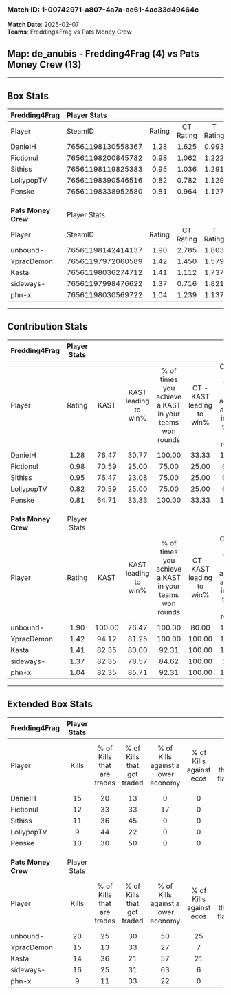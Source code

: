 ### Match ID: 1-00742971-a807-4a7a-ae61-4ac33d49464c  
**Match Date**: 2025-02-07  
**Teams**: Fredding4Frag vs Pats Money Crew  

## **Map**: de_anubis - Fredding4Frag (4) vs Pats Money Crew (13)  
---  

## Box Stats  

| **Fredding4Frag**   | Player Stats      |        |           |          |        |       |       |         |        |      |     |
| :- | :- | :-: | :-: | :-: | :-: | :-: | :-: | :-: | :-: | :-: | :-: |
| Player              | SteamID           | Rating | CT Rating | T Rating |  KAST  |  ADR  | Kills | Assists | Deaths | K/D  | HS% |
| DanieIH             | 76561198130558367 |  1.28  |   1.625   |  0.993   | 76.47  | 106.1 |  15   |    5    |   15   | 1.00 | 60  |
| Fictionul           | 76561198200845782 |  0.98  |   1.062   |  1.222   | 70.59  | 79.7  |  12   |    2    |   15   | 0.80 | 41  |
| Sithiss             | 76561198119825383 |  0.95  |   1.036   |  1.291   | 76.47  | 77.4  |  11   |    5    |   16   | 0.69 | 36  |
| LollypopTV          | 76561198390546516 |  0.82  |   0.782   |  1.129   | 70.59  | 71.1  |   9   |    5    |   15   | 0.60 | 55  |
| Penske              | 76561198338952580 |  0.81  |   0.964   |  1.127   | 64.71  | 59.7  |  10   |    3    |   14   | 0.71 | 60  |
|                     |                   |        |           |          |        |       |       |         |        |      |     |
|                     |                   |        |           |          |        |       |       |         |        |      |     |
|                     |                   |        |           |          |        |       |       |         |        |      |     |
| **Pats Money Crew** | Player Stats      |        |           |          |        |       |       |         |        |      |     |
| Player              | SteamID           | Rating | CT Rating | T Rating |  KAST  |  ADR  | Kills | Assists | Deaths | K/D  | HS% |
| unbound-            | 76561198142414137 |  1.90  |   2.785   |  1.803   | 100.00 | 122.9 |  20   |    8    |   11   | 1.82 | 35  |
| YpracDemon          | 76561197972060589 |  1.42  |   1.450   |  1.579   | 94.12  | 100.7 |  15   |    9    |   15   | 1.00 | 80  |
| Kasta               | 76561198036274712 |  1.41  |   1.112   |  1.737   | 82.35  | 81.4  |  14   |    4    |   8    | 1.75 | 71  |
| sideways-           | 76561197998476622 |  1.37  |   0.716   |  1.821   | 82.35  | 78.9  |  16   |    3    |   12   | 1.33 | 43  |
| phn-x               | 76561198030569722 |  1.04  |   1.239   |  1.137   | 82.35  | 75.7  |   9   |    9    |   12   | 0.75 | 44  |
---  

## Contribution Stats  

| **Fredding4Frag**   | Player Stats |        |                      |                                                        |                           |                                                             |                          |                                                            |
| :- | :-: | :-: | :-: | :-: | :-: | :-: | :-: | :-: |
| Player              |    Rating    |  KAST  | KAST leading to win% | % of times you achieve a KAST in your teams won rounds | CT - KAST leading to win% | CT - % of times you achieve a KAST in your teams won rounds | T - KAST leading to win% | T - % of times you achieve a KAST in your teams won rounds |
| DanieIH             |     1.28     | 76.47  |        30.77         |                         100.00                         |           33.33           |                           100.00                            |          25.00           |                           100.00                           |
| Fictionul           |     0.98     | 70.59  |        25.00         |                         75.00                          |           25.00           |                            66.67                            |          25.00           |                           100.00                           |
| Sithiss             |     0.95     | 76.47  |        23.08         |                         75.00                          |           25.00           |                            66.67                            |          20.00           |                           100.00                           |
| LollypopTV          |     0.82     | 70.59  |        25.00         |                         75.00                          |           25.00           |                            66.67                            |          25.00           |                           100.00                           |
| Penske              |     0.81     | 64.71  |        33.33         |                         100.00                         |           33.33           |                           100.00                            |          33.33           |                           100.00                           |
|                     |              |        |                      |                                                        |                           |                                                             |                          |                                                            |
|                     |              |        |                      |                                                        |                           |                                                             |                          |                                                            |
|                     |              |        |                      |                                                        |                           |                                                             |                          |                                                            |
| **Pats Money Crew** | Player Stats |        |                      |                                                        |                           |                                                             |                          |                                                            |
| Player              |    Rating    |  KAST  | KAST leading to win% | % of times you achieve a KAST in your teams won rounds | CT - KAST leading to win% | CT - % of times you achieve a KAST in your teams won rounds | T - KAST leading to win% | T - % of times you achieve a KAST in your teams won rounds |
| unbound-            |     1.90     | 100.00 |        76.47         |                         100.00                         |           80.00           |                           100.00                            |          75.00           |                           100.00                           |
| YpracDemon          |     1.42     | 94.12  |        81.25         |                         100.00                         |          100.00           |                           100.00                            |          75.00           |                           100.00                           |
| Kasta               |     1.41     | 82.35  |        80.00         |                         92.31                          |          100.00           |                           100.00                            |          72.73           |                           88.89                            |
| sideways-           |     1.37     | 82.35  |        78.57         |                         84.62                          |          100.00           |                            50.00                            |          75.00           |                           100.00                           |
| phn-x               |     1.04     | 82.35  |        85.71         |                         92.31                          |          100.00           |                           100.00                            |          80.00           |                           88.89                            |
---  

## Extended Box Stats  

| **Fredding4Frag**   | Player Stats |                            |                            |                                    |                         |                              |                                 |        |                             |                                     |                          |                               |                            |
| :- | :-: | :-: | :-: | :-: | :-: | :-: | :-: | :-: | :-: | :-: | :-: | :-: | :-: |
| Player              |    Kills     | % of Kills that are trades | % of Kills that got traded | % of Kills against a lower economy | % of Kills against ecos | % of Kills that are flawless | % of Kills that are close duels | Deaths | % of Deaths that get traded | % of Deaths against a lower economy | % of Deaths against ecos | % of Deaths that are flawless | % of Deaths that are close |
| DanieIH             |      15      |             20             |             13             |                 0                  |            0            |              60              |                7                |   15   |             33              |                  7                  |            0             |              60               |             0              |
| Fictionul           |      12      |             33             |             33             |                 17                 |            0            |              50              |               17                |   15   |             27              |                  7                  |            0             |              53               |             0              |
| Sithiss             |      11      |             36             |             45             |                 0                  |            0            |              45              |                0                |   16   |             31              |                  6                  |            0             |              44               |             0              |
| LollypopTV          |      9       |             44             |             22             |                 0                  |            0            |              56              |                0                |   15   |             20              |                  7                  |            0             |              47               |             13             |
| Penske              |      10      |             30             |             50             |                 0                  |            0            |              50              |                0                |   14   |             36              |                  7                  |            0             |              64               |             0              |
|                     |              |                            |                            |                                    |                         |                              |                                 |        |                             |                                     |                          |                               |                            |
|                     |              |                            |                            |                                    |                         |                              |                                 |        |                             |                                     |                          |                               |                            |
|                     |              |                            |                            |                                    |                         |                              |                                 |        |                             |                                     |                          |                               |                            |
| **Pats Money Crew** | Player Stats |                            |                            |                                    |                         |                              |                                 |        |                             |                                     |                          |                               |                            |
| Player              |    Kills     | % of Kills that are trades | % of Kills that got traded | % of Kills against a lower economy | % of Kills against ecos | % of Kills that are flawless | % of Kills that are close duels | Deaths | % of Deaths that get traded | % of Deaths against a lower economy | % of Deaths against ecos | % of Deaths that are flawless | % of Deaths that are close |
| unbound-            |      20      |             25             |             30             |                 50                 |           25            |              45              |                0                |   11   |             55              |                 45                  |            9             |              45               |             0              |
| YpracDemon          |      15      |             13             |             33             |                 27                 |            7            |              60              |                7                |   15   |             27              |                 33                  |            13            |              53               |             7              |
| Kasta               |      14      |             36             |             21             |                 57                 |           21            |              79              |                7                |   8    |              0              |                 13                  |            0             |              88               |             0              |
| sideways-           |      16      |             25             |             31             |                 63                 |            6            |              38              |                0                |   12   |             33              |                 33                  |            8             |              33               |             0              |
| phn-x               |      9       |             11             |             33             |                 22                 |            0            |              56              |                0                |   12   |             33              |                 42                  |            0             |              58               |             17             |
